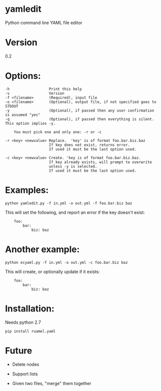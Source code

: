 # yamledit
Python command line YAML file editor

# Version

0.2

# Options:

    -h                  Print this help
    -v                  Version
    -f <filename>       (Required), input file
    -o <filename>       (Optional), output file, if not specified goes to STDOUT
    -y                  (Optional), if passed then any user confirmation is assumed "yes"
    -q                  (Optional), if passed then everything is silent. This option implies -y.

        You must pick one and only one: -r or -c

    -r <key> <newvalue> Replace.  'key' is of format foo.bar.biz.baz
                        If key does not exist, returns error.
                        If used it must be the last option used.

    -c <key> <newvalue> Create. 'key is of format foo.bar.biz.baz.
                        If key already exists, will prompt to overwrite
                        unless -y is selected.
                        If used it must be the last option used.


# Examples:
    python yamledit.py -f in.yml -o out.yml -f foo.bar.biz baz
    
This will set the following, and report an error if the key doesn't exist:

        foo:
            bar:
                biz: baz

# Another example:
    python ecyaml.py -f in.yml -o out.yml -c foo.bar.biz baz

This will create, or optionally update if it exists:

        foo:
            bar:
                biz: baz

# Installation:

Needs python 2.7

    pip install ruamel.yaml

# Future

- Delete nodes

- Support lists

- Given two files, "merge" them together

